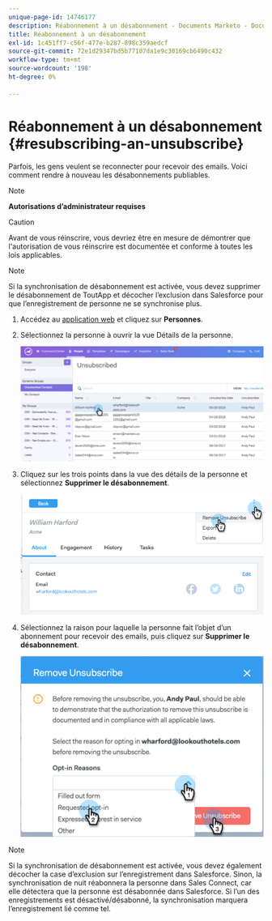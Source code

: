 ```yaml
---
unique-page-id: 14746177
description: Réabonnement à un désabonnement - Documents Marketo - Documentation du produit
title: Réabonnement à un désabonnement
exl-id: 1c451ff7-c56f-477e-b287-898c359aedcf
source-git-commit: 72e1d29347bd5b77107da1e9c30169cb6490c432
workflow-type: tm+mt
source-wordcount: '198'
ht-degree: 0%

---
```


# Réabonnement à un désabonnement {#resubscribing-an-unsubscribe}

Parfois, les gens veulent se reconnecter pour recevoir des emails. Voici comment rendre à nouveau les désabonnements publiables.

>[!NOTE]
>
>**Autorisations d’administrateur requises**

>[!CAUTION]
>
>Avant de vous réinscrire, vous devriez être en mesure de démontrer que l&#39;autorisation de vous réinscrire est documentée et conforme à toutes les lois applicables.

>[!NOTE]
>
>Si la synchronisation de désabonnement est activée, vous devez supprimer le désabonnement de ToutApp et décocher l’exclusion dans Salesforce pour que l’enregistrement de personne ne se synchronise plus.

1. Accédez au [application web](https://toutapp.com/login) et cliquez sur **Personnes**.

1. Sélectionnez la personne à ouvrir la vue Détails de la personne.

   ![](assets/two.png)

1. Cliquez sur les trois points dans la vue des détails de la personne et sélectionnez **Supprimer le désabonnement**.

   ![](assets/three.png)

1. Sélectionnez la raison pour laquelle la personne fait l’objet d’un abonnement pour recevoir des emails, puis cliquez sur **Supprimer le désabonnement**.

   ![](assets/four.png)

>[!NOTE]
>
>Si la synchronisation de désabonnement est activée, vous devez également décocher la case d’exclusion sur l’enregistrement dans Salesforce. Sinon, la synchronisation de nuit réabonnera la personne dans Sales Connect, car elle détectera que la personne est désabonnée dans Salesforce. Si l’un des enregistrements est désactivé/désabonné, la synchronisation marquera l’enregistrement lié comme tel.
